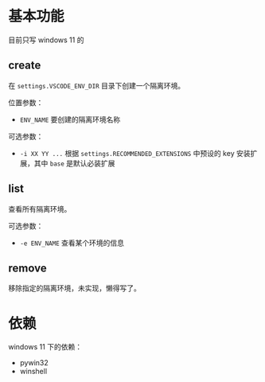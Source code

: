 # 基本功能

目前只写 windows 11 的 

## create

在 `settings.VSCODE_ENV_DIR` 目录下创建一个隔离环境。

位置参数：
- `ENV_NAME` 要创建的隔离环境名称

可选参数：
- `-i XX YY ...` 根据 `settings.RECOMMENDED_EXTENSIONS` 中预设的 key 安装扩展，其中 `base` 是默认必装扩展

## list

查看所有隔离环境。

可选参数：
- `-e ENV_NAME` 查看某个环境的信息

## remove

移除指定的隔离环境，未实现，懒得写了。

# 依赖

windows 11 下的依赖：
- pywin32
- winshell